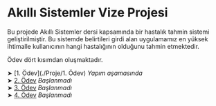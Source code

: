 # Akıllı Sistemler Vize Projesi

Bu projede Akıllı Sistemler dersi kapsamında bir hastalık tahmin sistemi geliştirilmiştir. Bu sistemde belirtileri girdi alan uygulamamız en yüksek ihtimalle kullanıcının hangi hastalığının olduğunu tahmin etmektedir. 

Ödev dört kısımdan oluşmaktadır.     

➤ [1. Ödev](./Proje/1. Ödev) *Yapım aşamasında*    
➤ [2. Ödev](url) *Başlanmadı*    
➤ [3. Ödev](url) *Başlanmadı*    
➤ [4. Ödev](url) *Başlanmadı*     

